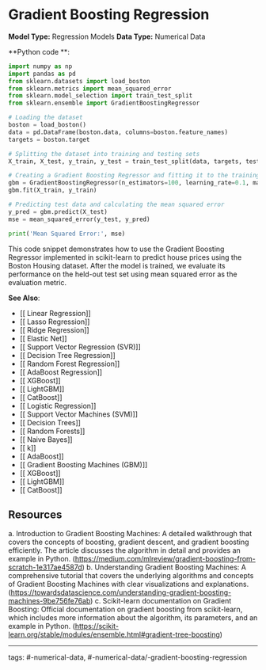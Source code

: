 #  Gradient Boosting Regression
**Model Type:**  Regression Models
**Data Type:**  Numerical Data

**Python code **:


```python
import numpy as np
import pandas as pd
from sklearn.datasets import load_boston
from sklearn.metrics import mean_squared_error
from sklearn.model_selection import train_test_split
from sklearn.ensemble import GradientBoostingRegressor

# Loading the dataset
boston = load_boston()
data = pd.DataFrame(boston.data, columns=boston.feature_names)
targets = boston.target

# Splitting the dataset into training and testing sets
X_train, X_test, y_train, y_test = train_test_split(data, targets, test_size=0.2, random_state=42)

# Creating a Gradient Boosting Regressor and fitting it to the training data
gbm = GradientBoostingRegressor(n_estimators=100, learning_rate=0.1, max_depth=3, random_state=42)
gbm.fit(X_train, y_train)

# Predicting test data and calculating the mean squared error
y_pred = gbm.predict(X_test)
mse = mean_squared_error(y_test, y_pred)

print('Mean Squared Error:', mse)
```

This code snippet demonstrates how to use the Gradient Boosting Regressor implemented in scikit-learn to predict house prices using the Boston Housing dataset. After the model is trained, we evaluate its performance on the held-out test set using mean squared error as the evaluation metric.


**See Also**:

- [[ Linear Regression]]
- [[ Lasso Regression]]
- [[ Ridge Regression]]
- [[ Elastic Net]]
- [[ Support Vector Regression (SVR)]]
- [[ Decision Tree Regression]]
- [[ Random Forest Regression]]
- [[ AdaBoost Regression]]
- [[ XGBoost]]
- [[ LightGBM]]
- [[ CatBoost]]
- [[ Logistic Regression]]
- [[ Support Vector Machines (SVM)]]
- [[ Decision Trees]]
- [[ Random Forests]]
- [[ Naive Bayes]]
- [[ k]]
- [[ AdaBoost]]
- [[ Gradient Boosting Machines (GBM)]]
- [[ XGBoost]]
- [[ LightGBM]]
- [[ CatBoost]]
## Resources

a. Introduction to Gradient Boosting Machines: A detailed walkthrough that covers the concepts of boosting, gradient descent, and gradient boosting efficiently. The article discusses the algorithm in detail and provides an example in Python. (https://medium.com/mlreview/gradient-boosting-from-scratch-1e317ae4587d)
b. Understanding Gradient Boosting Machines: A comprehensive tutorial that covers the underlying algorithms and concepts of Gradient Boosting Machines with clear visualizations and explanations. (https://towardsdatascience.com/understanding-gradient-boosting-machines-9be756fe76ab)
c. Scikit-learn documentation on Gradient Boosting: Official documentation on gradient boosting from scikit-learn, which includes more information about the algorithm, its parameters, and an example in Python. (https://scikit-learn.org/stable/modules/ensemble.html#gradient-tree-boosting)


---
tags: #-numerical-data, #-numerical-data/-gradient-boosting-regression
